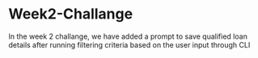 # Week2-Challange
In the week 2 challange, we have added a prompt to save qualified loan details after running filtering criteria based on the user input through CLI